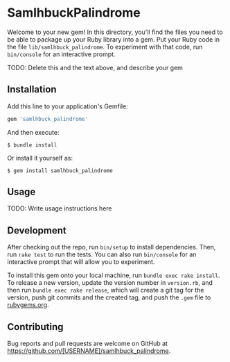 # SamlhbuckPalindrome

Welcome to your new gem! In this directory, you'll find the files you need to be able to package up your Ruby library into a gem. Put your Ruby code in the file `lib/samlhbuck_palindrome`. To experiment with that code, run `bin/console` for an interactive prompt.

TODO: Delete this and the text above, and describe your gem

## Installation

Add this line to your application's Gemfile:

```ruby
gem 'samlhbuck_palindrome'
```

And then execute:

    $ bundle install

Or install it yourself as:

    $ gem install samlhbuck_palindrome

## Usage

TODO: Write usage instructions here

## Development

After checking out the repo, run `bin/setup` to install dependencies. Then, run `rake test` to run the tests. You can also run `bin/console` for an interactive prompt that will allow you to experiment.

To install this gem onto your local machine, run `bundle exec rake install`. To release a new version, update the version number in `version.rb`, and then run `bundle exec rake release`, which will create a git tag for the version, push git commits and the created tag, and push the `.gem` file to [rubygems.org](https://rubygems.org).

## Contributing

Bug reports and pull requests are welcome on GitHub at https://github.com/[USERNAME]/samlhbuck_palindrome.
